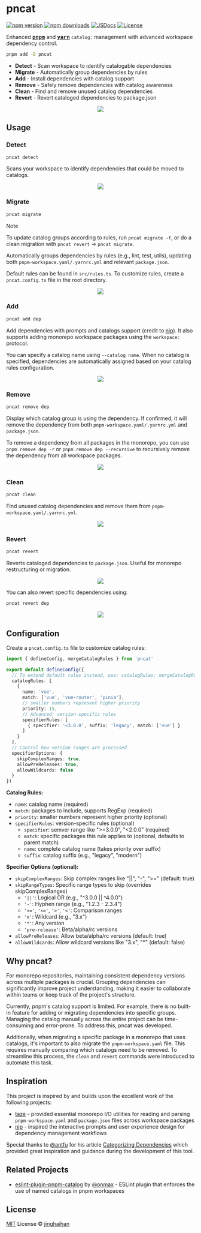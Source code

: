 # pncat

[![npm version][npm-version-src]][npm-version-href]
[![npm downloads][npm-downloads-src]][npm-downloads-href]
[![JSDocs][jsdocs-src]][jsdocs-href]
[![License][license-src]][license-href]

Enhanced <samp><b>[pnpm](https://pnpm.io/catalogs)</b></samp> and <samp><b>[yarn](https://yarnpkg.com/features/catalogs)</b></samp> <code>catalog:</code> management with advanced workspace dependency control.

```bash
pnpm add -D pncat
```

- **Detect** - Scan workspace to identify catalogable dependencies
- **Migrate** - Automatically group dependencies by rules
- **Add** - Install dependencies with catalog support
- **Remove** - Safely remove dependencies with catalog awareness
- **Clean** - Find and remove unused catalog dependencies
- **Revert** - Revert cataloged dependencies to package.json

<p align='center'>
<img src='./assets/help.png' />
</p>

## Usage

### Detect

```bash
pncat detect
```

Scans your workspace to identify dependencies that could be moved to catalogs.

<p align='center'>
<img src='./assets/detect.png' />
</p>

### Migrate

```bash
pncat migrate
```

> [!NOTE]
> To update catalog groups according to rules, run `pncat migrate -f`, or do a clean migration with `pncat revert` → `pncat migrate`.

Automatically groups dependencies by rules (e.g., lint, test, utils), updating both `pnpm-workspace.yaml/.yarnrc.yml` and relevant `package.json`.

Default rules can be found in `src/rules.ts`. To customize rules, create a `pncat.config.ts` file in the root directory.

<p align='center'>
<img src='./assets/migrate.png' />
</p>

### Add

```bash
pncat add dep
```

Add dependencies with prompts and catalogs support (credit to [nip](https://github.com/antfu/nip)). It also supports adding monorepo workspace packages using the `workspace:` protocol.

You can specify a catalog name using `--catalog name`. When no catalog is specified, dependencies are automatically assigned based on your catalog rules configuration.

<p align='center'>
<img src='./assets/add.png' />
</p>

### Remove

```bash
pncat remove dep
```

Display which catalog group is using the dependency. If confirmed, it will remove the dependency from both `pnpm-workspace.yaml/.yarnrc.yml` and `package.json`.

To remove a dependency from all packages in the monorepo, you can use `pnpm remove dep -r` or `pnpm remove dep --recursive` to recursively remove the dependency from all workspace packages.

<p align='center'>
<img src='./assets/remove.png' />
</p>

### Clean

```bash
pncat clean
```

Find unused catalog dependencies and remove them from `pnpm-workspace.yaml/.yarnrc.yml`.

<p align='center'>
<img src='./assets/clean.png' />
</p>

### Revert

```bash
pncat revert
```

Reverts cataloged dependencies to `package.json`. Useful for monorepo restructuring or migration.

<p align='center'>
<img src='./assets/revert.png' />
</p>

You can also revert specific dependencies using:

```bash
pncat revert dep
```

<p align='center'>
<img src='./assets/revert-d.png' />
</p>

## Configuration

Create a `pncat.config.ts` file to customize catalog rules:

```ts
import { defineConfig, mergeCatalogRules } from 'pncat'

export default defineConfig({
  // To extend default rules instead, use: catalogRules: mergeCatalogRules([...])
  catalogRules: [
    {
      name: 'vue',
      match: ['vue', 'vue-router', 'pinia'],
      // smaller numbers represent higher priority
      priority: 15,
      // Advanced: version-specific rules
      specifierRules: [
        { specifier: '<3.0.0', suffix: 'legacy', match: ['vue'] }
      ]
    }
  ],
  // Control how version ranges are processed
  specifierOptions: {
    skipComplexRanges: true,
    allowPreReleases: true,
    allowWildcards: false
  }
})
```

**Catalog Rules:**
- `name`: catalog name (required)
- `match`: packages to include, supports RegExp (required)
- `priority`: smaller numbers represent higher priority (optional)
- `specifierRules`: version-specific rules (optional)
  - `specifier`: semver range like ">=3.0.0", "<2.0.0" (required)
  - `match`: specific packages this rule applies to (optional, defaults to parent match)
  - `name`: complete catalog name (takes priority over suffix)
  - `suffix`: catalog suffix (e.g., "legacy", "modern")

**Specifier Options (optional):**
- `skipComplexRanges`: Skip complex ranges like "||", "-", ">=" (default: true)
- `skipRangeTypes`: Specific range types to skip (overrides skipComplexRanges)
  - `'||'`: Logical OR (e.g., "^3.0.0 || ^4.0.0")
  - `'-'`: Hyphen range (e.g., "1.2.3 - 2.3.4")
  - `'>='`, `'<='`, `'>'`, `'<'`: Comparison ranges
  - `'x'`: Wildcard (e.g., "3.x")
  - `'*'`: Any version
  - `'pre-release'`: Beta/alpha/rc versions
- `allowPreReleases`: Allow beta/alpha/rc versions (default: true)
- `allowWildcards`: Allow wildcard versions like "3.x", "*" (default: false)

## Why pncat?

For monorepo repositories, maintaining consistent dependency versions across multiple packages is crucial. Grouping dependencies can significantly improve project understanding, making it easier to collaborate within teams or keep track of the project's structure.

Currently, pnpm's catalog support is limited. For example, there is no built-in feature for adding or migrating dependencies into specific groups. Managing the catalog manually across the entire project can be time-consuming and error-prone. To address this, pncat was developed.

Additionally, when migrating a specific package in a monorepo that uses catalogs, it's important to also migrate the `pnpm-workspace.yaml` file. This requires manually comparing which catalogs need to be removed. To streamline this process, the `clean` and `revert` commands were introduced to automate this task.

## Inspiration

This project is inspired by and builds upon the excellent work of the following projects:

- [taze](https://github.com/antfu-collective/taze) - provided essential monorepo I/O utilities for reading and parsing `pnpm-workspace.yaml` and `package.json` files across workspace packages
- [nip](https://github.com/antfu/nip) - inspired the interactive prompts and user experience design for dependency management workflows

Special thanks to [@antfu](https://github.com/antfu) for his article [Categorizing Dependencies](https://antfu.me/posts/categorize-deps) which provided great inspiration and guidance during the development of this tool.

## Related Projects

+ [eslint-plugin-pnpm-catalog](https://github.com/onmax/eslint-plugin-pnpm-catalog) by [@onmax](https://github.com/onmax) - ESLint plugin that enforces the use of named catalogs in pnpm workspaces

## License

[MIT](./LICENSE) License © [jinghaihan](https://github.com/jinghaihan)

<!-- Badges -->

[npm-version-src]: https://img.shields.io/npm/v/pncat?style=flat&colorA=080f12&colorB=1fa669
[npm-version-href]: https://npmjs.com/package/pncat
[npm-downloads-src]: https://img.shields.io/npm/dm/pncat?style=flat&colorA=080f12&colorB=1fa669
[npm-downloads-href]: https://npmjs.com/package/pncat
[bundle-src]: https://img.shields.io/bundlephobia/minzip/pncat?style=flat&colorA=080f12&colorB=1fa669&label=minzip
[bundle-href]: https://bundlephobia.com/result?p=pncat
[license-src]: https://img.shields.io/badge/license-MIT-blue.svg?style=flat&colorA=080f12&colorB=1fa669
[license-href]: https://github.com/jinghaihan/pncat/LICENSE
[jsdocs-src]: https://img.shields.io/badge/jsdocs-reference-080f12?style=flat&colorA=080f12&colorB=1fa669
[jsdocs-href]: https://www.jsdocs.io/package/pncat
